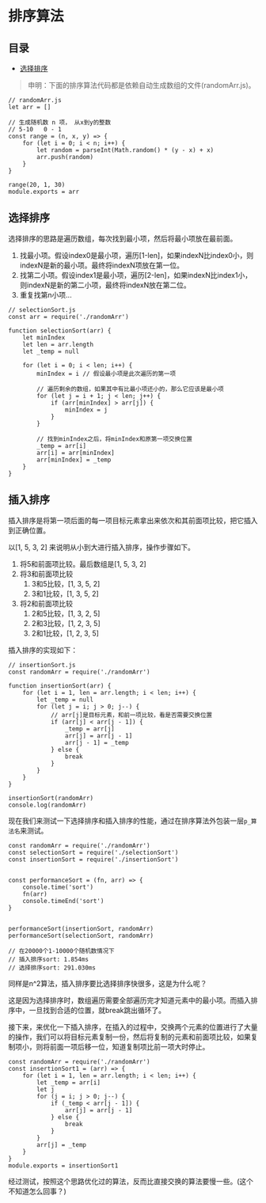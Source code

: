 # 排序算法

## 目录

- [选择排序](#选择排序)


> 申明：下面的排序算法代码都是依赖自动生成数组的文件(randomArr.js)。

```
// randomArr.js
let arr = []

// 生成随机数 n 项， 从x到y的整数
// 5-10   0 - 1
const range = (n, x, y) => {
    for (let i = 0; i < n; i++) {
        let random = parseInt(Math.random() * (y - x) + x)
        arr.push(random)
    }
}

range(20, 1, 30)
module.exports = arr
```
## 选择排序

选择排序的思路是遍历数组，每次找到最小项，然后将最小项放在最前面。

1. 找最小项。假设index0是最小项，遍历[1-len]，如果indexN比index0小，则indexN是新的最小项。最终将indexN项放在第一位。
2. 找第二小项。假设index1是最小项，遍历[2-len]，如果indexN比index1小，则indexN是新的第二小项，最终将indexN放在第二位。
3. 重复找第n小项...

```
// selectionSort.js
const arr = require('./randomArr')

function selectionSort(arr) {
    let minIndex
    let len = arr.length
    let _temp = null

    for (let i = 0; i < len; i++) {
        minIndex = i // 假设最小项是此次遍历的第一项

        // 遍历剩余的数组，如果其中有比最小项还小的，那么它应该是最小项
        for (let j = i + 1; j < len; j++) {
            if (arr[minIndex] > arr[j]) {
                minIndex = j
            }
        }

        // 找到minIndex之后，将minIndex和原第一项交换位置
        _temp = arr[i]
        arr[i] = arr[minIndex]
        arr[minIndex] = _temp
    }
}
```

## 插入排序

插入排序是将第一项后面的每一项目标元素拿出来依次和其前面项比较，把它插入到正确位置。

以[1, 5, 3, 2] 来说明从小到大进行插入排序，操作步骤如下。

1. 将5和前面项比较。最后数组是[1, 5, 3, 2]
2. 将3和前面项比较
    1. 3和5比较，[1, 3, 5, 2]
    2. 3和1比较，[1, 3, 5, 2]
3. 将2和前面项比较
    1. 2和5比较，[1, 3, 2, 5]
    2. 2和3比较，[1, 2, 3, 5]
    3. 2和1比较，[1, 2, 3, 5]
    
插入排序的实现如下：

```
// insertionSort.js
const randomArr = require('./randomArr')

function insertionSort(arr) {
    for (let i = 1, len = arr.length; i < len; i++) {
        let _temp = null
        for (let j = i; j > 0; j--) {
            // arr[j]是目标元素，和前一项比较，看是否需要交换位置
            if (arr[j] < arr[j - 1]) {
                _temp = arr[j]
                arr[j] = arr[j - 1]
                arr[j - 1] = _temp
            } else {
                break
            }
        }
    }
}

insertionSort(randomArr)
console.log(randomArr)
```

现在我们来测试一下选择排序和插入排序的性能，通过在排序算法外包装一层`p_算法名`来测试。

```
const randomArr = require('./randomArr')
const selectionSort = require('./selectionSort')
const insertionSort = require('./insertionSort')


const performanceSort = (fn, arr) => {
	console.time('sort')
	fn(arr)
	console.timeEnd('sort')
}


performanceSort(insertionSort, randomArr)
performanceSort(selectionSort, randomArr)

// 在20000个1-10000个随机数情况下
// 插入排序sort: 1.854ms
// 选择排序sort: 291.030ms
```

同样是n^2算法，插入排序要比选择排序快很多，这是为什么呢？

这是因为选择排序时，数组遍历需要全部遍历完才知道元素中的最小项。而插入排序中，一旦找到合适的位置，就break跳出循环了。

接下来，来优化一下插入排序，在插入的过程中，交换两个元素的位置进行了大量的操作，我们可以将目标元素复制一份，然后将复制的元素和前面项比较，如果复制项小，则将前面一项后移一位，知道复制项比前一项大时停止。

```
const randomArr = require('./randomArr')
const insertionSort1 = (arr) => {
	for (let i = 1, len = arr.length; i < len; i++) {
		let _temp = arr[i]
		let j
		for (j = i; j > 0; j--) {
			if (_temp < arr[j - 1]) {
				arr[j] = arr[j - 1]
			} else {
				break
			}
		}
		arr[j] = _temp
	}
}
module.exports = insertionSort1
```

经过测试，按照这个思路优化过的算法，反而比直接交换的算法要慢一些。(这个不知道怎么回事？)


